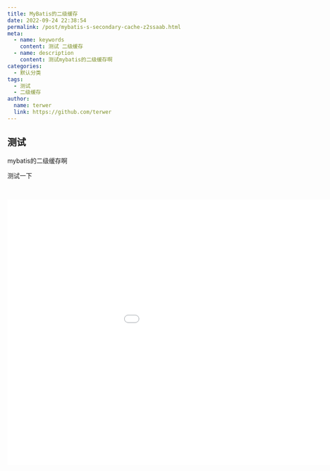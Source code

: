 ```yaml
---
title: MyBatis的二级缓存
date: 2022-09-24 22:38:54
permalink: /post/mybatis-s-secondary-cache-z2ssaab.html
meta:
  - name: keywords
    content: 测试 二级缓存
  - name: description
    content: 测试mybatis的二级缓存啊
categories:
  - 默认分类
tags:
  - 测试
  - 二级缓存
author:
  name: terwer
  link: https://github.com/terwer
---
```



## 测试

mybatis的二级缓存啊

测试一下

‍

<iframe src="/widgets/sy-post-publisher" data-src="/widgets/sy-post-publisher" data-subtype="widget" border="0" frameborder="no" framespacing="0" allowfullscreen="true" style="width: 1130px; height: 603px;"></iframe>
